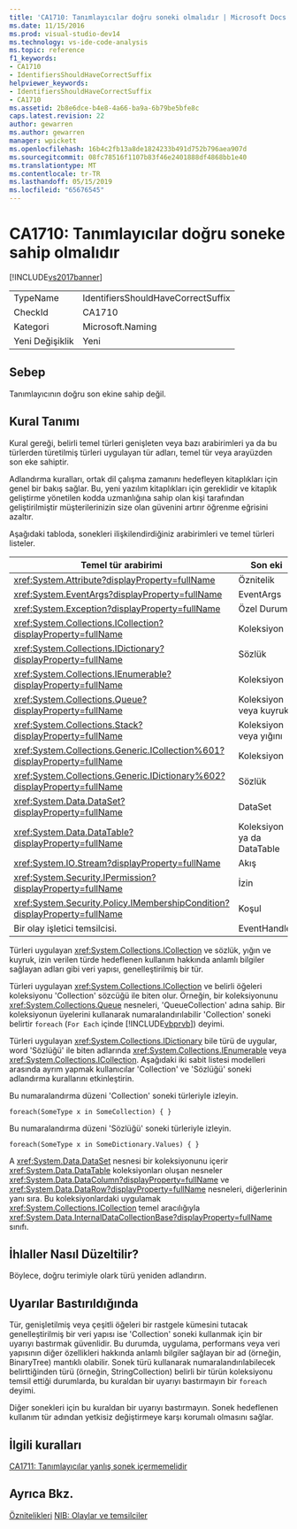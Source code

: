 ```yaml
---
title: 'CA1710: Tanımlayıcılar doğru soneki olmalıdır | Microsoft Docs'
ms.date: 11/15/2016
ms.prod: visual-studio-dev14
ms.technology: vs-ide-code-analysis
ms.topic: reference
f1_keywords:
- CA1710
- IdentifiersShouldHaveCorrectSuffix
helpviewer_keywords:
- IdentifiersShouldHaveCorrectSuffix
- CA1710
ms.assetid: 2b8e6dce-b4e8-4a66-ba9a-6b79be5bfe8c
caps.latest.revision: 22
author: gewarren
ms.author: gewarren
manager: wpickett
ms.openlocfilehash: 16b4c2fb13a8de1824233b491d752b796aea907d
ms.sourcegitcommit: 08fc78516f1107b83f46e2401888df4868bb1e40
ms.translationtype: MT
ms.contentlocale: tr-TR
ms.lasthandoff: 05/15/2019
ms.locfileid: "65676545"
---
```

# <a name="ca1710-identifiers-should-have-correct-suffix"></a>CA1710: Tanımlayıcılar doğru soneke sahip olmalıdır
[!INCLUDE[vs2017banner](../includes/vs2017banner.md)]

|||
|-|-|
|TypeName|IdentifiersShouldHaveCorrectSuffix|
|CheckId|CA1710|
|Kategori|Microsoft.Naming|
|Yeni Değişiklik|Yeni|

## <a name="cause"></a>Sebep
 Tanımlayıcının doğru son ekine sahip değil.

## <a name="rule-description"></a>Kural Tanımı
 Kural gereği, belirli temel türleri genişleten veya bazı arabirimleri ya da bu türlerden türetilmiş türleri uygulayan tür adları, temel tür veya arayüzden son eke sahiptir.

 Adlandırma kuralları, ortak dil çalışma zamanını hedefleyen kitaplıkları için genel bir bakış sağlar. Bu, yeni yazılım kitaplıkları için gereklidir ve kitaplık geliştirme yönetilen kodda uzmanlığına sahip olan kişi tarafından geliştirilmiştir müşterilerinizin size olan güvenini artırır öğrenme eğrisini azaltır.

 Aşağıdaki tabloda, sonekleri ilişkilendirdiğiniz arabirimleri ve temel türleri listeler.

|Temel tür arabirimi|Son eki|
|--------------------------|------------|
|<xref:System.Attribute?displayProperty=fullName>|Öznitelik|
|<xref:System.EventArgs?displayProperty=fullName>|EventArgs|
|<xref:System.Exception?displayProperty=fullName>|Özel Durum|
|<xref:System.Collections.ICollection?displayProperty=fullName>|Koleksiyon|
|<xref:System.Collections.IDictionary?displayProperty=fullName>|Sözlük|
|<xref:System.Collections.IEnumerable?displayProperty=fullName>|Koleksiyon|
|<xref:System.Collections.Queue?displayProperty=fullName>|Koleksiyon veya kuyruk|
|<xref:System.Collections.Stack?displayProperty=fullName>|Koleksiyon veya yığını|
|<xref:System.Collections.Generic.ICollection%601?displayProperty=fullName>|Koleksiyon|
|<xref:System.Collections.Generic.IDictionary%602?displayProperty=fullName>|Sözlük|
|<xref:System.Data.DataSet?displayProperty=fullName>|DataSet|
|<xref:System.Data.DataTable?displayProperty=fullName>|Koleksiyon ya da DataTable|
|<xref:System.IO.Stream?displayProperty=fullName>|Akış|
|<xref:System.Security.IPermission?displayProperty=fullName>|İzin|
|<xref:System.Security.Policy.IMembershipCondition?displayProperty=fullName>|Koşul|
|Bir olay işletici temsilcisi.|EventHandler|

 Türleri uygulayan <xref:System.Collections.ICollection> ve sözlük, yığın ve kuyruk, izin verilen türde hedeflenen kullanım hakkında anlamlı bilgiler sağlayan adları gibi veri yapısı, genelleştirilmiş bir tür.

 Türleri uygulayan <xref:System.Collections.ICollection> ve belirli öğeleri koleksiyonu 'Collection' sözcüğü ile biten olur. Örneğin, bir koleksiyonunu <xref:System.Collections.Queue> nesneleri, 'QueueCollection' adına sahip. Bir koleksiyonun üyelerini kullanarak numaralandırılabilir 'Collection' soneki belirtir `foreach` (`For Each` içinde [!INCLUDE[vbprvb](../includes/vbprvb-md.md)]) deyimi.

 Türleri uygulayan <xref:System.Collections.IDictionary> bile türü de uygular, word 'Sözlüğü' ile biten adlarında <xref:System.Collections.IEnumerable> veya <xref:System.Collections.ICollection>. Aşağıdaki iki sabit listesi modelleri arasında ayrım yapmak kullanıcılar 'Collection' ve 'Sözlüğü' soneki adlandırma kurallarını etkinleştirin.

 Bu numaralandırma düzeni 'Collection' soneki türleriyle izleyin.

```
foreach(SomeType x in SomeCollection) { }
```

 Bu numaralandırma düzeni 'Sözlüğü' soneki türleriyle izleyin.

```
foreach(SomeType x in SomeDictionary.Values) { }
```

 A <xref:System.Data.DataSet> nesnesi bir koleksiyonunu içerir <xref:System.Data.DataTable> koleksiyonları oluşan nesneler <xref:System.Data.DataColumn?displayProperty=fullName> ve <xref:System.Data.DataRow?displayProperty=fullName> nesneleri, diğerlerinin yanı sıra. Bu koleksiyonlardaki uygulamak <xref:System.Collections.ICollection> temel aracılığıyla <xref:System.Data.InternalDataCollectionBase?displayProperty=fullName> sınıfı.

## <a name="how-to-fix-violations"></a>İhlaller Nasıl Düzeltilir?
 Böylece, doğru terimiyle olark türü yeniden adlandırın.

## <a name="when-to-suppress-warnings"></a>Uyarılar Bastırıldığında
 Tür, genişletilmiş veya çeşitli öğeleri bir rastgele kümesini tutacak genelleştirilmiş bir veri yapısı ise 'Collection' soneki kullanmak için bir uyarıyı bastırmak güvenlidir. Bu durumda, uygulama, performans veya veri yapısının diğer özellikleri hakkında anlamlı bilgiler sağlayan bir ad (örneğin, BinaryTree) mantıklı olabilir. Sonek türü kullanarak numaralandırılabilecek belirttiğinden türü (örneğin, StringCollection) belirli bir türün koleksiyonu temsil ettiği durumlarda, bu kuraldan bir uyarıyı bastırmayın bir `foreach` deyimi.

 Diğer sonekleri için bu kuraldan bir uyarıyı bastırmayın. Sonek hedeflenen kullanım tür adından yetkisiz değiştirmeye karşı korumalı olmasını sağlar.

## <a name="related-rules"></a>İlgili kuralları
 [CA1711: Tanımlayıcılar yanlış sonek içermemelidir](../code-quality/ca1711-identifiers-should-not-have-incorrect-suffix.md)

## <a name="see-also"></a>Ayrıca Bkz.
 [Öznitelikleri](https://msdn.microsoft.com/library/ee0038ef-b247-4747-a650-3c5c5cd58d8b) [NIB: Olaylar ve temsilciler](https://msdn.microsoft.com/d98fd58b-fa4f-4598-8378-addf4355a115)
